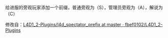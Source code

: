 给进服的旁观玩家添加一个前缀，普通旁观为（S），管理员旁观为（A），解说为（C）



修改自：[L4D1_2-Plugins/l4d_spectator_prefix at master · fbef0102/L4D1_2-Plugins](https://github.com/fbef0102/L4D1_2-Plugins/tree/master/l4d_spectator_prefix)

